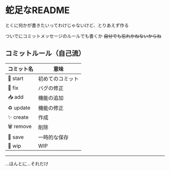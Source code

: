 # 蛇足なREADME
とくに何かが書きたいってわけじゃないけど、とりあえず作る

ついでにコミットメッセージのルールでも書くか ~~自分でも忘れかねないからね~~

## コミットルール（自己流）

| コミット名  | 意味 |
| ------------- | ------------- |
| :tada: start | 初めてのコミット |
| :bug: fix | バグの修正 |
| :inbox_tray: add   | 機能の追加 |
| :recycle: update | 機能の修正 |
| :sparkles: create | 作成 |
| :wastebasket: remove | 削除 |
| :file_folder: save | 一時的な保存 |
| :construction: wip | WIP |

---
…ほんとに…それだけ
